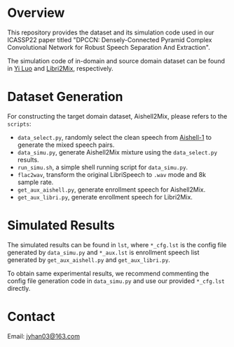 # Overview 
This repository provides the dataset and its simulation code used in our ICASSP22 paper titled "DPCCN: Densely-Connected Pyramid Complex Convolutional Network for Robust Speech Separation And Extraction". 

The simulation code of in-domain and source domain dataset can be found in [Yi Luo](https://github.com/yluo42/TAC/tree/master/data) and [Libri2Mix](https://github.com/JorisCos/LibriMix), respectively. 

# Dataset Generation
For constructing the target domain dataset, Aishell2Mix, please refers to the `scripts`:

* `data_select.py`, randomly select the clean speech from [Aishell-1](https://arxiv.org/pdf/1709.05522.pdf) to generate the mixed speech pairs.
* `data_simu.py`, generate Aishell2Mix mixture using the `data_select.py` results.
* `run_simu.sh`, a simple shell running script for `data_simu.py`.
* `flac2wav`, transform the original LibriSpeech to `.wav` mode and 8k sample rate.
* `get_aux_aishell.py`, generate enrollment speech for Aishell2Mix.
* `get_aux_libri.py`, generate enrollment speech for Libri2Mix.


# Simulated Results
The simulated results can be found in `lst`, where `*_cfg.lst` is the config file generated by `data_simu.py` and `*_aux.lst` is enrollment speech list generated by `get_aux_aishell.py` and `get_aux_libri.py`. 

To obtain same experimental results, we recommend commenting the config file generation code in `data_simu.py` and use our provided `*_cfg.lst` directly.

# Contact
Email: jyhan03@163.com
 
